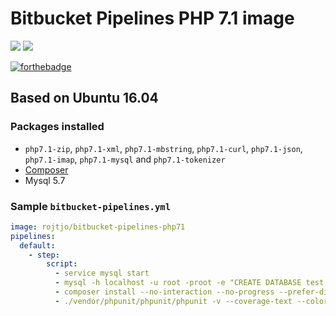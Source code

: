 # Bitbucket Pipelines PHP 7.1 image

[![](https://images.microbadger.com/badges/version/rojtjo/bitbucket-pipelines-php7.svg)](https://microbadger.com/images/rojtjo/bitbucket-pipelines-php7 "Get your own version badge on microbadger.com") [![](https://images.microbadger.com/badges/image/rojtjo/bitbucket-pipelines-php7.svg)](https://microbadger.com/images/rojtjo/bitbucket-pipelines-php7 "Get your own image badge on microbadger.com")

[![forthebadge](http://forthebadge.com/images/badges/fuck-it-ship-it.svg)](http://forthebadge.com)

## Based on Ubuntu 16.04

### Packages installed

- `php7.1-zip`, `php7.1-xml`, `php7.1-mbstring`, `php7.1-curl`, `php7.1-json`, `php7.1-imap`, `php7.1-mysql` and `php7.1-tokenizer`
- [Composer](https://getcomposer.org/)
- Mysql 5.7

### Sample `bitbucket-pipelines.yml`

```YAML
image: rojtjo/bitbucket-pipelines-php71
pipelines:
  default:
    - step:
        script:
          - service mysql start
          - mysql -h localhost -u root -proot -e "CREATE DATABASE test;"
          - composer install --no-interaction --no-progress --prefer-dist
          - ./vendor/phpunit/phpunit/phpunit -v --coverage-text --colors=never --stderr
```
